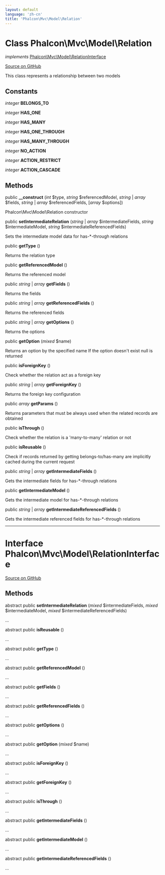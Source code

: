 ```yaml
---
layout: default
language: 'zh-cn'
title: 'Phalcon\Mvc\Model\Relation'
---
```

# Class **Phalcon\Mvc\Model\Relation**

*implements* [Phalcon\Mvc\Model\RelationInterface](/3.4/en/api/Phalcon_Mvc_Model_RelationInterface)

<a href="https://github.com/phalcon/cphalcon/tree/v3.4.0/phalcon/mvc/model/relation.zep" class="btn btn-default btn-sm">Source on GitHub</a>

This class represents a relationship between two models


## Constants
*integer* **BELONGS_TO**

*integer* **HAS_ONE**

*integer* **HAS_MANY**

*integer* **HAS_ONE_THROUGH**

*integer* **HAS_MANY_THROUGH**

*integer* **NO_ACTION**

*integer* **ACTION_RESTRICT**

*integer* **ACTION_CASCADE**

## Methods
public  **__construct** (*int* $type, *string* $referencedModel, *string* | *array* $fields, *string* | *array* $referencedFields, [*array* $options])

Phalcon\Mvc\Model\Relation constructor



public  **setIntermediateRelation** (*string* | *array* $intermediateFields, *string* $intermediateModel, *string* $intermediateReferencedFields)

Sets the intermediate model data for has-*-through relations



public  **getType** ()

Returns the relation type



public  **getReferencedModel** ()

Returns the referenced model



public *string* | *array* **getFields** ()

Returns the fields



public *string* | *array* **getReferencedFields** ()

Returns the referenced fields



public *string* | *array* **getOptions** ()

Returns the options



public  **getOption** (*mixed* $name)

Returns an option by the specified name
If the option doesn't exist null is returned



public  **isForeignKey** ()

Check whether the relation act as a foreign key



public *string* | *array* **getForeignKey** ()

Returns the foreign key configuration



public *array* **getParams** ()

Returns parameters that must be always used when the related records are obtained



public  **isThrough** ()

Check whether the relation is a 'many-to-many' relation or not



public  **isReusable** ()

Check if records returned by getting belongs-to/has-many are implicitly cached during the current request



public *string* | *array* **getIntermediateFields** ()

Gets the intermediate fields for has-*-through relations



public  **getIntermediateModel** ()

Gets the intermediate model for has-*-through relations



public *string* | *array* **getIntermediateReferencedFields** ()

Gets the intermediate referenced fields for has-*-through relations




<hr>

# Interface **Phalcon\Mvc\Model\RelationInterface**

<a href="https://github.com/phalcon/cphalcon/tree/v3.4.0/phalcon/mvc/model/relationinterface.zep" class="btn btn-default btn-sm">Source on GitHub</a>

## Methods
abstract public  **setIntermediateRelation** (*mixed* $intermediateFields, *mixed* $intermediateModel, *mixed* $intermediateReferencedFields)

...


abstract public  **isReusable** ()

...


abstract public  **getType** ()

...


abstract public  **getReferencedModel** ()

...


abstract public  **getFields** ()

...


abstract public  **getReferencedFields** ()

...


abstract public  **getOptions** ()

...


abstract public  **getOption** (*mixed* $name)

...


abstract public  **isForeignKey** ()

...


abstract public  **getForeignKey** ()

...


abstract public  **isThrough** ()

...


abstract public  **getIntermediateFields** ()

...


abstract public  **getIntermediateModel** ()

...


abstract public  **getIntermediateReferencedFields** ()

...
